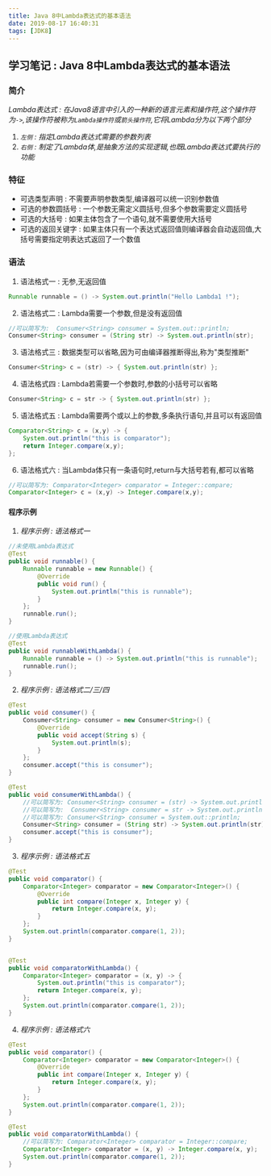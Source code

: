 ```yaml
---
title: Java 8中Lambda表达式的基本语法
date: 2019-08-17 16:40:31
tags: [JDK8]
---
```


## 学习笔记 : Java 8中Lambda表达式的基本语法

### 简介
*Lambda表达式 : 在Java8语言中引入的一种新的语言元素和操作符,这个操作符为`->`,该操作符被称为`Lambda操作符`或`箭头操作符`,它将Lambda分为以下两个部分*
1. *`左侧` : 指定Lambda表达式需要的参数列表*
2. *`右侧` : 制定了Lambda体,是抽象方法的实现逻辑,也既Lambda表达式要执行的功能*


### 特征
* 可选类型声明 : 不需要声明参数类型,编译器可以统一识别参数值
* 可选的参数圆括号 : 一个参数无需定义圆括号,但多个参数需要定义圆括号
* 可选的大括号 : 如果主体包含了一个语句,就不需要使用大括号
* 可选的返回关键字 : 如果主体只有一个表达式返回值则编译器会自动返回值,大括号需要指定明表达式返回了一个数值


### 语法
1. 语法格式一 : 无参,无返回值
```java
Runnable runnable = () -> System.out.println("Hello Lambda1 !");
```

2. 语法格式二 : Lambda需要一个参数,但是没有返回值
```java
//可以简写为:  Consumer<String> consumer = System.out::println;
Consumer<String> consumer = (String str) -> System.out.println(str);
```

3. 语法格式三 : 数据类型可以省略,因为可由编译器推断得出,称为"类型推断"
```java
Consumer<String> c = (str) -> { System.out.println(str) };
```

4. 语法格式四 :  Lambda若需要一个参数时,参数的小括号可以省略
```java
Consumer<String> c = str -> { System.out.println(str) };
```

5. 语法格式五 : Lambda需要两个或以上的参数,多条执行语句,并且可以有返回值
```java
Comparator<String> c = (x,y) -> {
    System.out.println("this is comparator");
    return Integer.compare(x,y);
};
```

6. 语法格式六 : 当Lambda体只有一条语句时,return与大括号若有,都可以省略
```java
//可以简写为: Comparator<Integer> comparator = Integer::compare;
Comparator<Integer> c = (x,y) -> Integer.compare(x,y);
```

#### 程序示例
1. *程序示例 : 语法格式一*
```java
//未使用Lambda表达式
@Test
public void runnable() {
    Runnable runnable = new Runnable() {
        @Override
        public void run() {
            System.out.println("this is runnable");
        }
    };
    runnable.run();
}

//使用Lambda表达式
@Test
public void runnableWithLambda() {
    Runnable runnable = () -> System.out.println("this is runnable");
    runnable.run();
}
```

2. *程序示例 : 语法格式二/三/四*
```java
@Test
public void consumer() {
    Consumer<String> consumer = new Consumer<String>() {
        @Override
        public void accept(String s) {
            System.out.println(s);
        }
    };
    consumer.accept("this is consumer");
}

@Test
public void consumerWithLambda() {
    //可以简写为: Consumer<String> consumer = (str) -> System.out.println(str);
    //可以简写为:  Consumer<String> consumer = str -> System.out.println(str);
    //可以简写为: Consumer<String> consumer = System.out::println;
    Consumer<String> consumer = (String str) -> System.out.println(str);
    consumer.accept("this is consumer");
}
```

3. *程序示例 : 语法格式五*
```java
@Test
public void comparator() {
    Comparator<Integer> comparator = new Comparator<Integer>() {
        @Override
        public int compare(Integer x, Integer y) {
            return Integer.compare(x, y);
        }
    };
    System.out.println(comparator.compare(1, 2));
}


@Test
public void comparatorWithLambda() {
    Comparator<Integer> comparator = (x, y) -> {
        System.out.println("this is comparator");
        return Integer.compare(x, y);
    };
    System.out.println(comparator.compare(1, 2));
}
```

4. *程序示例 : 语法格式六*
```java
@Test
public void comparator() {
    Comparator<Integer> comparator = new Comparator<Integer>() {
        @Override
        public int compare(Integer x, Integer y) {
            return Integer.compare(x, y);
        }
    };
    System.out.println(comparator.compare(1, 2));
}

@Test
public void comparatorWithLambda() {
    //可以简写为: Comparator<Integer> comparator = Integer::compare;
    Comparator<Integer> comparator = (x, y) -> Integer.compare(x, y);
    System.out.println(comparator.compare(1, 2));
}
```